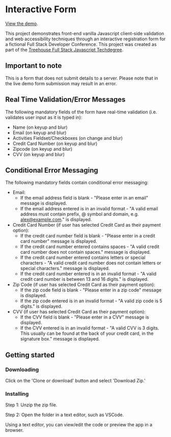 # Interactive Form

[View the demo](http://alexhippo.github.io/interactive-form).

This project demonstrates front-end vanilla Javascript client-side validation and web accessibility techniques through an interactive registration form for a fictional Full Stack Developer Conference. This project was created as part of the [Treehouse Full Stack Javascript Techdegree](https://teamtreehouse.com/techdegree/full-stack-javascript).

## Important to note
This is a form that does not submit details to a server. Please note that in the live demo form submission may result in an error.

## Real Time Validation/Error Messages
The following mandatory fields of the form have real-time validation (i.e. validates user input as it is typed in):
- Name (on keyup and blur)
- Email (on keyup and blur)
- Activities Fieldset/Checkboxes (on change and blur)
- Credit Card Number (on keyup and blur)
- Zipcode (on keyup and blur)
- CVV (on keyup and blur)

## Conditional Error Messaging
The following mandatory fields contain conditional error messaging:
- Email:
  - If the email address field is blank - "Please enter in an email" message is displayed.
  - If the email address entered is in an invalid format - "A valid email address must contain prefix, @ symbol and domain, e.g. alex@example.com." is displayed.
- Credit Card Number (if user has selected Credit Card as their payment option):
  - If the credit card number field is blank - "Please enter in a credit card number" message is displayed.
  - If the credit card number entered contains spaces - "A valid credit card number does not contain spaces." message is displayed.
  - If the credit card number entered contains letters or special characters - "A valid credit card number does not contain letters or special characters." message is displayed.
  - If the credit card number entered is in an invalid format - "A valid credit card number is between 13 and 16 digits." is displayed.
- Zip Code (if user has selected Credit Card as their payment option):
  - If the zip code field is blank - "Please enter in a zip code" message is displayed.
  - If the zip code entered is in an invalid format - "A valid zip code is 5 digits." is displayed.
- CVV (if user has selected Credit Card as their payment option):
  - If the CVV field is blank - "Please enter in a CVV" message is displayed.
  - If the CVV entered is in an invalid format - "A valid CVV is 3 digits. This usually can be found at the back of your credit card, in the signature box." message is displayed.

## Getting started
### Downloading
Click on the 'Clone or download' button and select 'Download Zip.'

### Installing
Step 1: Unzip the zip file.

Step 2: Open the folder in a text editor, such as VSCode.

Using a text editor, you can view/edit the code or preview the app in a browser.

